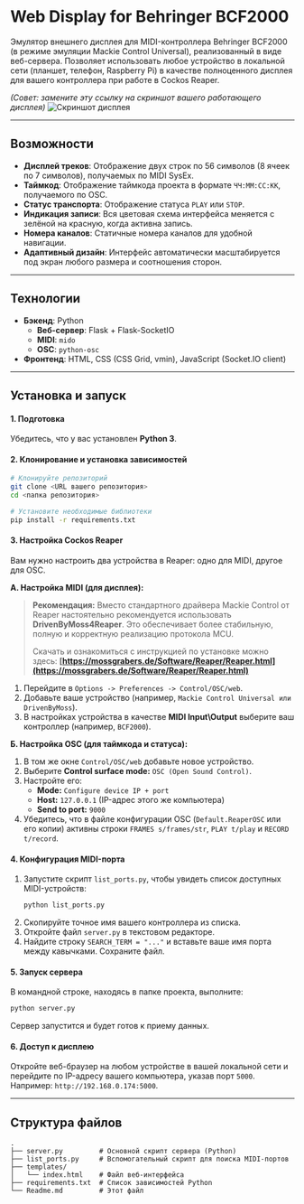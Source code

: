 # Web Display for Behringer BCF2000

Эмулятор внешнего дисплея для MIDI-контроллера Behringer BCF2000 (в режиме эмуляции Mackie Control Universal), реализованный в виде веб-сервера. Позволяет использовать любое устройство в локальной сети (планшет, телефон, Raspberry Pi) в качестве полноценного дисплея для вашего контроллера при работе в Cockos Reaper.

*(Совет: замените эту ссылку на скриншот вашего работающего дисплея)*
![Скриншот дисплея](https://i.yapx.ru/Z865V.png) 

---

## Возможности

* **Дисплей треков**: Отображение двух строк по 56 символов (8 ячеек по 7 символов), получаемых по MIDI SysEx.
* **Таймкод**: Отображение таймкода проекта в формате `ЧЧ:ММ:СС:КК`, получаемого по OSC.
* **Статус транспорта**: Отображение статуса `PLAY` или `STOP`.
* **Индикация записи**: Вся цветовая схема интерфейса меняется с зелёной на красную, когда активна запись.
* **Номера каналов**: Статичные номера каналов для удобной навигации.
* **Адаптивный дизайн**: Интерфейс автоматически масштабируется под экран любого размера и соотношения сторон.

---

## Технологии

* **Бэкенд**: Python
    * **Веб-сервер**: Flask + Flask-SocketIO
    * **MIDI**: `mido`
    * **OSC**: `python-osc`
* **Фронтенд**: HTML, CSS (CSS Grid, vmin), JavaScript (Socket.IO client)

---

## Установка и запуск

#### 1. Подготовка

Убедитесь, что у вас установлен **Python 3**.

#### 2. Клонирование и установка зависимостей

```bash
# Клонируйте репозиторий
git clone <URL вашего репозитория>
cd <папка репозитория>

# Установите необходимые библиотеки
pip install -r requirements.txt
```

#### 3. Настройка Cockos Reaper

Вам нужно настроить два устройства в Reaper: одно для MIDI, другое для OSC.

**A. Настройка MIDI (для дисплея):**

> **Рекомендация:** Вместо стандартного драйвера Mackie Control от Reaper настоятельно рекомендуется использовать **DrivenByMoss4Reaper**. Это обеспечивает более стабильную, полную и корректную реализацию протокола MCU.
>
> Скачать и ознакомиться с инструкцией по установке можно здесь: **[https://mossgrabers.de/Software/Reaper/Reaper.html](https://mossgrabers.de/Software/Reaper/Reaper.html)**

1.  Перейдите в `Options -> Preferences -> Control/OSC/web`.
2.  Добавьте ваше устройство (например, `Mackie Control Universal или DrivenByMoss`).
3.  В настройках устройства в качестве **MIDI Input\Output** выберите ваш контроллер (например, `BCF2000`).

**Б. Настройка OSC (для таймкода и статуса):**
1.  В том же окне `Control/OSC/web` добавьте новое устройство.
2.  Выберите **Control surface mode:** `OSC (Open Sound Control)`.
3.  Настройте его:
    * **Mode:** `Configure device IP + port`
    * **Host:** `127.0.0.1` (IP-адрес этого же компьютера)
    * **Send to port:** `9000`
4.  Убедитесь, что в файле конфигурации OSC (`Default.ReaperOSC` или его копии) активны строки `FRAMES s/frames/str`, `PLAY t/play` и `RECORD t/record`.

#### 4. Конфигурация MIDI-порта

1.  Запустите скрипт `list_ports.py`, чтобы увидеть список доступных MIDI-устройств:
    ```bash
    python list_ports.py
    ```
2.  Скопируйте точное имя вашего контроллера из списка.
3.  Откройте файл `server.py` в текстовом редакторе.
4.  Найдите строку `SEARCH_TERM = "..."` и вставьте ваше имя порта между кавычками. Сохраните файл.

#### 5. Запуск сервера

В командной строке, находясь в папке проекта, выполните:
```bash
python server.py
```
Сервер запустится и будет готов к приему данных.

#### 6. Доступ к дисплею

Откройте веб-браузер на любом устройстве в вашей локальной сети и перейдите по IP-адресу вашего компьютера, указав порт `5000`. Например: `http://192.168.0.174:5000`.

---

## Структура файлов

```
.
├── server.py         # Основной скрипт сервера (Python)
├── list_ports.py     # Вспомогательный скрипт для поиска MIDI-портов
├── templates/
│   └── index.html    # Файл веб-интерфейса
├── requirements.txt  # Список зависимостей Python
└── Readme.md         # Этот файл
```
